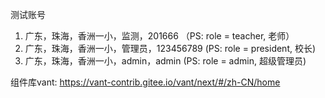 测试账号

1. 广东，珠海，香洲一小，监测，201666       （PS: role = teacher, 老师）
2. 广东，珠海，香洲一小，管理员，123456789     (PS: role = president, 校长)
3. 广东，珠海，香洲一小，admin，admin        (PS: role = admin, 超级管理员)

组件库vant: https://vant-contrib.gitee.io/vant/next/#/zh-CN/home